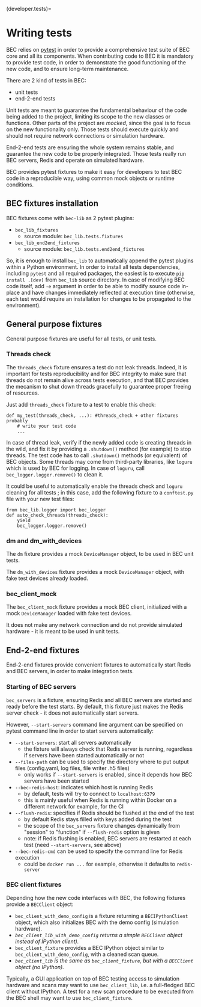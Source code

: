 (developer.tests)=
# Writing tests
BEC relies on [pytest](https://pytest.org/) in order to provide a comprehensive test suite of BEC core and all its components.
When contributing code to BEC it is mandatory to provide test code, in order to demonstrate the good functioning of the new
code, and to ensure long-term maintenance.

There are 2 kind of tests in BEC:
- unit tests
- end-2-end tests

Unit tests are meant to guarantee the fundamental behaviour of the code being added to the project, limiting its scope to the
new classes or functions. Other parts of the project are _mocked_, since the goal is to focus on the new functionality only.
Those tests should execute quickly and should not require network connections or simulation hardware.

End-2-end tests are ensuring the whole system remains stable, and guarantee the new code to be properly integrated. Those
tests really run BEC servers, Redis and operate on simulated hardware.

BEC provides pytest fixtures to make it easy for developers to test BEC code in a reproducible way, using common mock objects
or runtime conditions.

## BEC fixtures installation

BEC fixtures come with `bec-lib` as 2 pytest plugins:
- `bec_lib_fixtures`
    - source module: `bec_lib.tests.fixtures`
- `bec_lib_end2end_fixtures`
    - source module: `bec_lib.tests.end2end_fixtures`

So, it is enough to install `bec_lib` to automatically append the pytest plugins within a Python environment. In order to
install all tests dependencies, including `pytest` and all required packages, the easiest is to execute `pip install .[dev]`
from `bec_lib` source directory. In case of modifying BEC code itself, add `-e` argument in order to be able to modify
source code in-place and have changes immediately reflected at execution time (otherwise, each test would require an
installation for changes to be propagated to the environment). 

## General purpose fixtures

General purpose fixtures are useful for all tests, or unit tests.

### Threads check

The `threads_check` fixture ensures a test do not leak threads. Indeed, it is important for tests reproducibility and for
BEC integrity to make sure that threads do not remain alive across tests execution, and that BEC provides the mecanism to
shut down threads gracefully to guarantee proper freeing of resources.

Just add `threads_check` fixture to a test to enable this check:

```
def my_test(threads_check, ...): #threads_check + other fixtures probably
    # write your test code
    ...
```

In case of thread leak, verify if the newly added code is creating threads in the wild, and fix it by providing a `.shutdown()`
method (for example) to stop threads. The test code has to call `.shutdown()` methods (or equivalent) of BEC objects. Some
threads may come from third-party libraries, like `loguru` which is used by BEC for logging. In case of `loguru`, call
`bec_logger.logger.remove()` to clean it.

It could be useful to automatically enable the threads check and `loguru` cleaning for all tests ; in this case, add the
following fixture to a `conftest.py` file with your new test files:

```
from bec_lib.logger import bec_logger
def auto_check_threads(threads_check):
    yield
    bec_logger.logger.remove()
```

### dm and dm_with_devices

The `dm` fixture provides a mock `DeviceManager` object, to be used in BEC unit tests.

The `dm_with_devices` fixture provides a mock `DeviceManager` object, with fake test devices already loaded.

### bec_client_mock

The `bec_client_mock` fixture provides a mock BEC client, initialized with a mock `DeviceManager` loaded with fake test devices.

It does not make any network connection and do not provide simulated hardware - it is meant to be used in unit tests.

## End-2-end fixtures

End-2-end fixtures provide convenient fixtures to automatically start Redis and BEC servers, in order to make integration
tests.

### Starting of BEC servers

`bec_servers` is a fixture, ensuring Redis and all BEC servers are started and ready before the test starts.
By default, this fixture just makes the Redis server check - it does not automatically start servers.

However, `--start-servers` command line argument can be specified on pytest command line in order to start servers automatically:

- `--start-servers`: start all servers automatically
    - the fixture will always check that Redis server is running, regardless if servers have been started automatically or not
- `--files-path` can be used to specify the directory where to put output files (config.yaml, log files, file writer .h5 files)
    - only works if `--start-servers` is enabled, since it depends how BEC servers have been started
- `--bec-redis-host`: indicates which host is running Redis
    - by default, tests will try to connect to `localhost:6379`
    - this is mainly useful when Redis is running within Docker on a different network for example, for the CI
- `--flush-redis`: specifies if Redis should be flushed at the end of the test
    - by default Redis stays filled with keys added during the test
    - the scope of the `bec_servers` fixture changes dynamically from "session" to "function" if `--flush-redis` option is given
    - note: if Redis flushing is enabled, BEC servers are restarted at each test (need `--start-servers`, see above)
- `--bec-redis-cmd` can be used to specify the command line for Redis execution
    - could be `docker run ...` for example, otherwise it defaults to `redis-server`

### BEC client fixtures

Depending how the new code interfaces with BEC, the following fixtures provide a `BECClient` object:

- `bec_client_with_demo_config` is a fixture returning a `BECIPythonClient` object, which also initializes BEC with the demo config
(simulation hardware).
- _`bec_client_lib_with_demo_config` returns a simple `BECClient` object instead of IPython client)._
- `bec_client_fixture` provides a BEC IPython object similar to `bec_client_with_demo_config`, with a cleaned scan queue.
- _`bec_client_lib` is the same as `bec_client_fixture`, but with a `BECClient` object (no IPython)._

Typically, a GUI application on top of BEC testing access to simulation hardware and scans may want to use `bec_client_lib`,
i.e. a full-fledged BEC client without IPython. A test for a new scan procedure to be executed from the BEC shell may want
to use `bec_client_fixture`.



